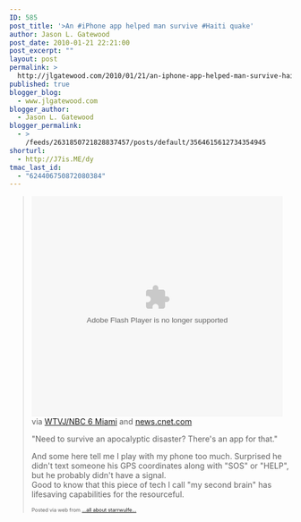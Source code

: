 ```yaml
---
ID: 585
post_title: '>An #iPhone app helped man survive #Haiti quake'
author: Jason L. Gatewood
post_date: 2010-01-21 22:21:00
post_excerpt: ""
layout: post
permalink: >
  http://jlgatewood.com/2010/01/21/an-iphone-app-helped-man-survive-haiti-quake/
published: true
blogger_blog:
  - www.jlgatewood.com
blogger_author:
  - Jason L. Gatewood
blogger_permalink:
  - >
    /feeds/2631850721828837457/posts/default/3564615612734354945
shorturl:
  - http://J7is.ME/dy
tmac_last_id:
  - "624406750872080384"
---
```

><div><div> <object height="394" codebase="http://download.macromedia.com/pub/shockwave/cabs/flash/swflash.cab#version=8,0,0,0" class width="448"><param name="allowscriptaccess" value="always" /><param name="movie" value="http://www.nbcmiami.com/syndication?id=82117202&path=%2Fnews%2Flocal-beat" /><embed type="application/x-shockwave-flash" src="http://www.nbcmiami.com/syndication?id=82117202&path=%2Fnews%2Flocal-beat" allowfullscreen="true" allowscriptaccess="always" height="394" wmode="transparent" width="448" /></object><div>via <a href="http://www.nbcmiami.com/video">WTVJ/NBC 6 Miami</a> and <a href="http://news.cnet.com/8301-17938_105-10438121-1.html">news.cnet.com</a></div> <p>"Need to survive an apocalyptic disaster?  There's an app for that." </p><p>And some here tell me I play with my phone too much.  Surprised he didn't text someone his GPS coordinates along with "SOS" or "HELP", but he probably didn't have a signal.   <br />Good to know that this piece of tech I call "my second brain" has lifesaving capabilities for the resourceful.</p></div><p style="font-size: 9px;">  Posted via web from <a href="http://starrwulfe.info/an-iphone-app-helped-man-survive-haiti-quake">...all about starrwulfe...</a>  </p></div>